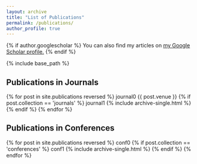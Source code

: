 ```yaml
---
layout: archive
title: "List of Publications"
permalink: /publications/
author_profile: true
---
```


{% if author.googlescholar %}
  You can also find my articles on <u><a href="{{author.googlescholar}}">my Google Scholar profile</a>.</u>
{% endif %}

{% include base_path %}

Publications in Journals
------

{% for post in site.publications reversed %}
  journal0
  {{ post.venue }}
  {% if post.collection == 'journals' %}
    journal1
    {% include archive-single.html %}
  {% endif %}
{% endfor %}

Publications in Conferences
------

{% for post in site.publications reversed %}
  conf0
  {% if post.collection == 'conferences' %}
    conf1
    {% include archive-single.html %}
  {% endif %}
{% endfor %}
